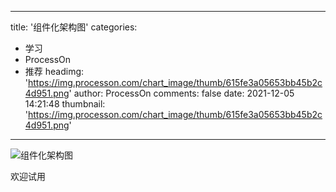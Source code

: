 
---
title: '组件化架构图'
categories: 
 - 学习
 - ProcessOn
 - 推荐
headimg: 'https://img.processon.com/chart_image/thumb/615fe3a05653bb45b2c4d951.png'
author: ProcessOn
comments: false
date: 2021-12-05 14:21:48
thumbnail: 'https://img.processon.com/chart_image/thumb/615fe3a05653bb45b2c4d951.png'
---

<div>   
<img class="thumb" alt="组件化架构图" src="https://img.processon.com/chart_image/thumb/615fe3a05653bb45b2c4d951.png" referrerpolicy="no-referrer">
<p>欢迎试用</p>  
</div>
            